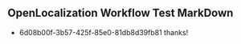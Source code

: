 ## OpenLocalization Workflow Test MarkDown

* 6d08b00f-3b57-425f-85e0-81db8d39fb81 
thanks!



<!--HONumber=Feb16_HO3-->
